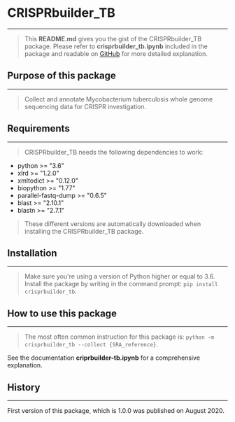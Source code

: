 # CRISPRbuilder_TB
------------------

>This **README.md** gives you the gist of the CRISPRbuilder_TB package. Please refer to **crisprbuilder_tb.ipynb** included in the package and readable on [GitHub](https://github.com/stephane-robin/crisprbuilder_tb/tree/master/crisprbuilder_tb/doc) for more detailed explanation.    


## Purpose of this package
--------------------------

>Collect and annotate Mycobacterium tuberculosis whole genome sequencing data for CRISPR investigation.    


## Requirements
---------------

>CRISPRbuilder_TB needs the following dependencies to work:

* python >= "3.6"
* xlrd >= "1.2.0"
* xmltodict >= "0.12.0"
* biopython >= "1.77"
* parallel-fastq-dump >= "0.6.5"
* blast >= "2.10.1"
* blastn >= "2.7.1"

>These different versions are automatically downloaded when installing the CRISPRbuilder_TB package.    


## Installation
---------------

>Make sure you're using a version of Python higher or equal to 3.6.
>Install the package by writing in the command prompt: `pip install crisprbuilder_tb`.    


## How to use this package
--------------------------

>The most often common instruction for this package is: `python -m crisprbuilder_tb --collect {SRA_reference}`.

See the documentation **criprbuilder-tb.ipynb** for a comprehensive explanation.    


## History
----------

First version of this package, which is 1.0.0 was published on August 2020.
